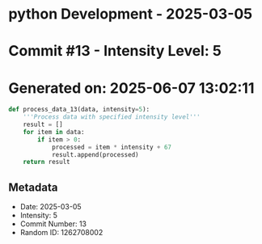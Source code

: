 ﻿# python Development - 2025-03-05
# Commit #13 - Intensity Level: 5
# Generated on: 2025-06-07 13:02:11
```python
def process_data_13(data, intensity=5):
    '''Process data with specified intensity level'''
    result = []
    for item in data:
        if item > 0:
            processed = item * intensity + 67
            result.append(processed)
    return result
```
## Metadata
- Date: 2025-03-05
- Intensity: 5
- Commit Number: 13
- Random ID: 1262708002
